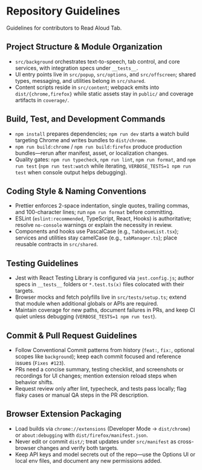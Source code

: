 # Repository Guidelines

Guidelines for contributors to Read Aloud Tab.

## Project Structure & Module Organization
- `src/background` orchestrates text-to-speech, tab control, and core services, with integration specs under `__tests__`.
- UI entry points live in `src/popup`, `src/options`, and `src/offscreen`; shared types, messaging, and utilities belong in `src/shared`.
- Content scripts reside in `src/content`; webpack emits into `dist/{chrome,firefox}` while static assets stay in `public/` and coverage artifacts in `coverage/`.

## Build, Test, and Development Commands
- `npm install` prepares dependencies; `npm run dev` starts a watch build targeting Chrome and writes bundles to `dist/chrome`.
- `npm run build:chrome` / `npm run build:firefox` produce production bundles—rerun after manifest, asset, or localization changes.
- Quality gates: `npm run typecheck`, `npm run lint`, `npm run format`, and `npm run test` (`npm run test:watch` while iterating, `VERBOSE_TESTS=1 npm run test` when console output helps debugging).

## Coding Style & Naming Conventions
- Prettier enforces 2-space indentation, single quotes, trailing commas, and 100-character lines; run `npm run format` before committing.
- ESLint (`eslint:recommended`, TypeScript, React, Hooks) is authoritative; resolve `no-console` warnings or explain the necessity in review.
- Components and hooks use PascalCase (e.g., `TabQueueList.tsx`); services and utilities stay camelCase (e.g., `tabManager.ts`); place reusable contracts in `src/shared`.

## Testing Guidelines
- Jest with React Testing Library is configured via `jest.config.js`; author specs in `__tests__` folders or `*.test.ts(x)` files colocated with their targets.
- Browser mocks and fetch polyfills live in `src/tests/setup.ts`; extend that module when additional globals or APIs are required.
- Maintain coverage for new paths, document failures in PRs, and keep CI quiet unless debugging (`VERBOSE_TESTS=1 npm run test`).

## Commit & Pull Request Guidelines
- Follow Conventional Commit patterns from history (`feat:`, `fix:`, optional scopes like `background`); keep each commit focused and reference issues (`Fixes #123`).
- PRs need a concise summary, testing checklist, and screenshots or recordings for UI changes; mention extension reload steps when behavior shifts.
- Request review only after lint, typecheck, and tests pass locally; flag flaky cases or manual QA steps in the PR description.

## Browser Extension Packaging
- Load builds via `chrome://extensions` (Developer Mode → `dist/chrome`) or `about:debugging` with `dist/firefox/manifest.json`.
- Never edit or commit `dist/`; treat updates under `src/manifest` as cross-browser changes and verify both targets.
- Keep API keys and model secrets out of the repo—use the Options UI or local env files, and document any new permissions added.
